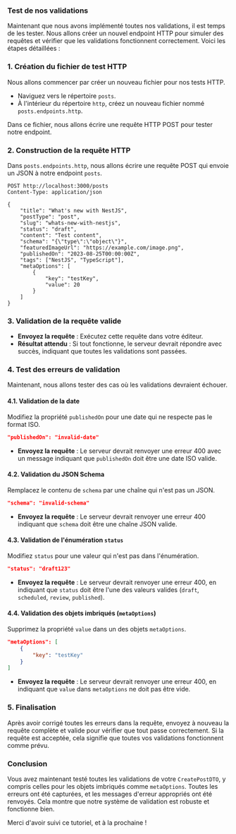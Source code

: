 ### Test de nos validations

Maintenant que nous avons implémenté toutes nos validations, il est temps de les tester. Nous allons créer un nouvel endpoint HTTP pour simuler des requêtes et vérifier que les validations fonctionnent correctement. Voici les étapes détaillées :

### 1. **Création du fichier de test HTTP**

Nous allons commencer par créer un nouveau fichier pour nos tests HTTP.

- Naviguez vers le répertoire `posts`.
- À l'intérieur du répertoire `http`, créez un nouveau fichier nommé `posts.endpoints.http`.

Dans ce fichier, nous allons écrire une requête HTTP POST pour tester notre endpoint.

### 2. **Construction de la requête HTTP**

Dans `posts.endpoints.http`, nous allons écrire une requête POST qui envoie un JSON à notre endpoint `posts`.

```http
POST http://localhost:3000/posts
Content-Type: application/json

{
    "title": "What's new with NestJS",
    "postType": "post",
    "slug": "whats-new-with-nestjs",
    "status": "draft",
    "content": "Test content",
    "schema": "{\"type\":\"object\"}",
    "featuredImageUrl": "https://example.com/image.png",
    "publishedOn": "2023-08-25T00:00:00Z",
    "tags": ["NestJS", "TypeScript"],
    "metaOptions": [
        {
            "key": "testKey",
            "value": 20
        }
    ]
}
```

### 3. **Validation de la requête valide**

- **Envoyez la requête** : Exécutez cette requête dans votre éditeur.
- **Résultat attendu** : Si tout fonctionne, le serveur devrait répondre avec succès, indiquant que toutes les validations sont passées.

### 4. **Test des erreurs de validation**

Maintenant, nous allons tester des cas où les validations devraient échouer.

#### 4.1. **Validation de la date**

Modifiez la propriété `publishedOn` pour une date qui ne respecte pas le format ISO.

```json
"publishedOn": "invalid-date"
```

- **Envoyez la requête** : Le serveur devrait renvoyer une erreur 400 avec un message indiquant que `publishedOn` doit être une date ISO valide.

#### 4.2. **Validation du JSON Schema**

Remplacez le contenu de `schema` par une chaîne qui n'est pas un JSON.

```json
"schema": "invalid-schema"
```

- **Envoyez la requête** : Le serveur devrait renvoyer une erreur 400 indiquant que `schema` doit être une chaîne JSON valide.

#### 4.3. **Validation de l'énumération `status`**

Modifiez `status` pour une valeur qui n'est pas dans l'énumération.

```json
"status": "draft123"
```

- **Envoyez la requête** : Le serveur devrait renvoyer une erreur 400, en indiquant que `status` doit être l'une des valeurs valides (`draft`, `scheduled`, `review`, `published`).

#### 4.4. **Validation des objets imbriqués (`metaOptions`)**

Supprimez la propriété `value` dans un des objets `metaOptions`.

```json
"metaOptions": [
    {
        "key": "testKey"
    }
]
```

- **Envoyez la requête** : Le serveur devrait renvoyer une erreur 400, en indiquant que `value` dans `metaOptions` ne doit pas être vide.

### 5. **Finalisation**

Après avoir corrigé toutes les erreurs dans la requête, envoyez à nouveau la requête complète et valide pour vérifier que tout passe correctement. Si la requête est acceptée, cela signifie que toutes vos validations fonctionnent comme prévu.

### Conclusion

Vous avez maintenant testé toutes les validations de votre `CreatePostDTO`, y compris celles pour les objets imbriqués comme `metaOptions`. Toutes les erreurs ont été capturées, et les messages d'erreur appropriés ont été renvoyés. Cela montre que notre système de validation est robuste et fonctionne bien.

Merci d'avoir suivi ce tutoriel, et à la prochaine !
